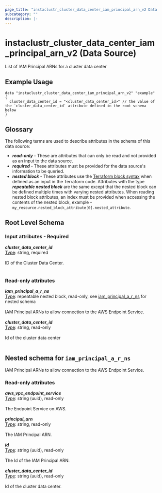 ```yaml
---
page_title: "instaclustr_cluster_data_center_iam_principal_arn_v2 Data Source - terraform-provider-instaclustr"
subcategory: ""
description: |-
---
```


# instaclustr_cluster_data_center_iam_principal_arn_v2 (Data Source)
List of IAM Principal ARNs for a cluster data center
## Example Usage
```
data "instaclustr_cluster_data_center_iam_principal_arn_v2" "example" { 
  cluster_data_center_id = "<cluster_data_center_id>" // the value of the `cluster_data_center_id` attribute defined in the root schema below
}
```
## Glossary
The following terms are used to describe attributes in the schema of this data source:
- **_read-only_** - These are attributes that can only be read and not provided as an input to the data source.
- **_required_** - These attributes must be provided for the data source's information to be queried.
- **_nested block_** - These attributes use the [Terraform block syntax](https://www.terraform.io/language/attr-as-blocks) when defined as an input in the Terraform code. Attributes with the type **_repeatable nested block_** are the same except that the nested block can be defined multiple times with varying nested attributes. When reading nested block attributes, an index must be provided when accessing the contents of the nested block, example - `my_resource.nested_block_attribute[0].nested_attribute`.
## Root Level Schema
### Input attributes - Required
*___cluster_data_center_id___*<br>
<ins>Type</ins>: string, required<br>
<br>ID of the Cluster Data Center.<br><br>
### Read-only attributes
*___iam_principal_a_r_ns___*<br>
<ins>Type</ins>: repeatable nested block, read-only, see [iam_principal_a_r_ns](#nested--iam_principal_a_r_ns) for nested schema<br>
<br>IAM Principal ARNs to allow connection to the AWS Endpoint Service.<br><br>
*___cluster_data_center_id___*<br>
<ins>Type</ins>: string, read-only<br>
<br>Id of the cluster data center<br><br>
<a id="nested--iam_principal_a_r_ns"></a>
## Nested schema for `iam_principal_a_r_ns`
IAM Principal ARNs to allow connection to the AWS Endpoint Service.<br>
### Read-only attributes
*___aws_vpc_endpoint_service___*<br>
<ins>Type</ins>: string (uuid), read-only<br>
<br>The Endpoint Service on AWS.<br><br>
*___principal_arn___*<br>
<ins>Type</ins>: string, read-only<br>
<br>The IAM Principal ARN.<br><br>
*___id___*<br>
<ins>Type</ins>: string (uuid), read-only<br>
<br>The Id of the IAM Principal ARN.<br><br>
*___cluster_data_center_id___*<br>
<ins>Type</ins>: string (uuid), read-only<br>
<br>Id of the cluster data center.<br><br>
